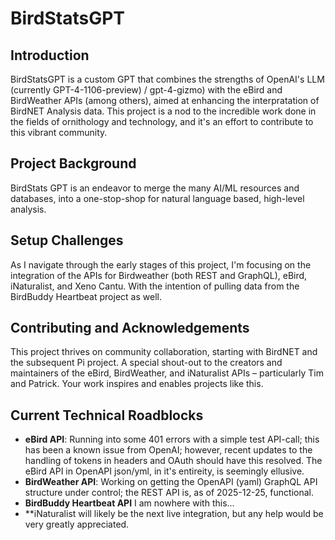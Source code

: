 # BirdStatsGPT

## Introduction
BirdStatsGPT is a custom GPT that combines the strengths of OpenAI's LLM (currently GPT-4-1106-preview)  / gpt-4-gizmo) with the eBird and BirdWeather APIs (among others), aimed at enhancing the interpratation of BirdNET Analysis data. This project is a nod to the incredible work done in the fields of ornithology and technology, and it's an effort to contribute to this vibrant community.


## Project Background
BirdStats GPT is an endeavor to merge the many AI/ML resources and databases, into a one-stop-shop for natural language based, high-level analysis.

## Setup Challenges
As I navigate through the early stages of this project, I'm focusing on the integration of the APIs for Birdweather (both REST and GraphQL), eBird, iNaturalist, and Xeno Cantu. With the intention of pulling data from the BirdBuddy Heartbeat project as well.  

## Contributing and Acknowledgements
This project thrives on community collaboration, starting with BirdNET and the subsequent Pi project.  A special shout-out to the creators and maintainers of the eBird, BirdWeather, and iNaturalist APIs – particularly Tim and Patrick. Your work inspires and enables projects like this.

## Current Technical Roadblocks
- **eBird API**: Running into some 401 errors with a simple test API-call; this has been a known issue from OpenAI; however, recent updates to the handling of tokens in headers and OAuth should have this resolved. The eBird API in OpenAPI json/yml, in it's entireity, is seemingly ellusive. 
- **BirdWeather API**: Working on getting the OpenAPI (yaml) GraphQL API structure under control; the REST API is, as of 2025-12-25, functional.
- **BirdBuddy Heartbeat API** I am nowhere with this...
- **iNaturalist will likely be the next live integration, but any help would be very greatly appreciated. 


